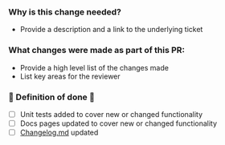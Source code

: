 ### Why is this change needed?

- Provide a description and a link to the underlying ticket

### What changes were made as part of this PR:

- Provide a high level list of the changes made
- List key areas for the reviewer 

### :rotating_light: Definition of done :rotating_light:
- [ ] Unit tests added to cover new or changed functionality 
- [ ] Docs pages updated to cover new or changed functionality
- [ ] [Changelog.md](https://github.com/obscuronet/go-obscuro/blob/main/docs/testnet/changelog.md) updated 
